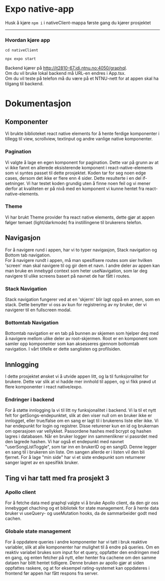 # Expo native-app

Husk å kjøre `npm i` i nativeClient-mappa første gang du kjører prosjektet

---

### Hvordan kjøre app

```
cd nativeClient
```

```
npx expo start
```

Backend kjører på http://it2810-67.idi.ntnu.no:4050/graphql.  
Om du vil bruke lokal backend må URL-en endres i App.tsx.  
Om du vil teste på telefon må du være på et NTNU-nett for at appen skal ha tilgang til backend.

# Dokumentasjon

## Komponenter

Vi brukte biblioteket react native elements for å hente ferdige komponenter i tillegg til view, scrollview, textinput og andre vanlige native komponenter.

### Pagination

Vi valgte å lage en egen komponent for pagination. Dette var på grunn av at vi ikke fannt en allerede eksisterende komponent i react-native-elements som vi syntes passet til dette prosjektet. Koden tar for seg noen edge cases, dersom det ikke er flere enn 4 sider.
Dette resulterte i en del if-setninger. Vi har testet koden grundig uten å finne noen feil og vi mener derfor at kvaliteten er på nivå med en komponent vi kunne hentet fra react-native-elements.

### Theme

Vi har brukt Theme provider fra react native elements, dette gjør at appen følger temaet (light/darkmode) fra instillingene til brukerens telefon.

## Navigasjon

For å navigere rund i appen, har vi to typer navigasjon, Stack navigation og Bottom tab navigation.  
For å navigere rundt i appen, må man spesifisere routes som sier hvilken 'screen' man skal navigere til og gir dem et navn. I andre deler av appen kan man bruke en innebygd context som heter useNavigation, som lar deg navigere til ulike screens basert på navnet de har fått i routes.

### Stack Navigation

Stack navigation fungerer ved at en 'skjerm' blir lagt oppå en annen, som en stack. Dette benytter vi oss av kun for registrering av ny bruker, der vi navigerer til en fullscreen modal.

### Bottomtab Navigation

Bottomtab navigation er en tab på bunnen av skjemen som hjelper deg med å navigere mellom ulike deler av root-skjermen. Root er en komponent som samler opp komponenter som kan aksesseres gjennom bottomtab navigation. I vårt tilfelle er dette sanglisten og profilsiden.

## Innlogging

I dette prosjektet ønsket vi å utvide appen litt, og la til funksjonalitet for brukere. Dette var slik at vi hadde mer innhold til appen, og vi fikk prøvd ut flere komponenter i react native/expo.

### Endringer i backend

For å støtte innlogging la vi til litt ny funksjonalitet i backend. Vi la til et nytt felt for getSongs-endepunktet, slik at den viser null om en bruker ikke er innlogget, eller true/false om en sang er lagt til i brukerens liste eller ikke. Vi har endepunkt for login og registrer. Disse returener kun en id og brukernan om operasjoen var vellykket. Passordene hashes med bcrypt og hashen lagres i databasen. Når en bruker logger inn sammenlikner vi passrdet med den lagrede hashen. Vi har også et endepunkt med navnet "userSongListToggle", som tar inn en brukerID og en sangID. Denne legger en sang til i brukeren sin liste. Om sangen allerde er i listen vil den bli fjernet. For å lage "min side" har vi et siste endepunkt som returnerer sanger lagret av en spesifikk bruker.

## Ting vi har tatt med fra prosjekt 3

### Apollo client

For å fetche data med graphql valgte vi å bruke Apollo client, da den gir oss innebygget chaching og et bibliotek for state management. For å hente data bruker vi useQuery- og useMutation hooks, da de sammarbeider godt med cachen.

### Globale state management

For å oppdatere queries i andre komponenter har vi tatt i bruk reaktive variabler, slik at alle komponenter har mulighet til å endre på queries. Om en reaktiv variabel brukes som input for et query, oppfatter den endringen med en gang, og enten fetcher på nytt, eller henter fra cachene om den samme dataen har blitt hentet tidligere. Denne bruken av apollo gjør at siden oppfattes raskere, og at for eksempel rating-systemet kan oppdateres i frontend før appen har fått respons fra server.
